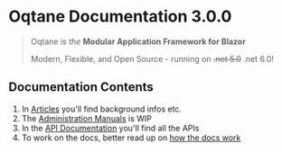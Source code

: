 # Oqtane Documentation 3.0.0

> Oqtane is _the_ **Modular Application Framework for Blazor**
>  
> Modern, Flexible, and Open Source - running on ~~.net 5.0~~ .net 6.0!

## Documentation Contents

1. In [Articles](./articles/index.md) you'll find background infos etc.
1. The [Administration Manuals](./admin/index.md) is WIP
1. In the [API Documentation](./api/index.md) you'll find all the APIs
1. To work on the docs, better read up on [how the docs work](./articles/documentation/index.md)